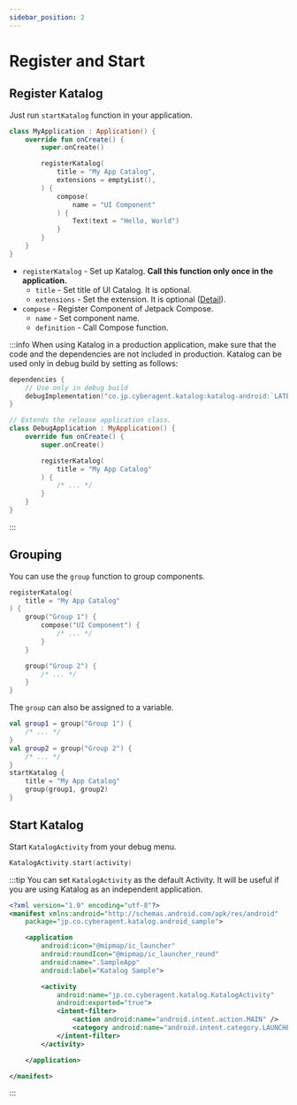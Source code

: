 ```yaml
---
sidebar_position: 2
---
```

# Register and Start
## Register Katalog
Just run `startKatalog` function in your application.

```kotlin
class MyApplication : Application() {
    override fun onCreate() {
        super.onCreate()

        registerKatalog(
            title = "My App Catalog",
            extensions = emptyList(),
        ) {
            compose(
                name = "UI Component"
            ) {
                Text(text = "Hello, World")
            }
        }
    }
}
```
* `registerKatalog` - Set up Katalog. **Call this function only once in the application.**
  * `title` - Set title of UI Catalog. It is optional.
  * `extensions` - Set the extension. It is optional ([Detail](/docs/main/extensions/compose-theme)).
* `compose` - Register Component of Jetpack Compose.
  * `name` - Set component name.
  * `definition` - Call Compose function.

:::info
When using Katalog in a production application, make sure that the code and the dependencies are not included in production.
Katalog can be used only in debug build by setting as follows:
```kotlin title="build.gradle"
dependencies {
    // Use only in debug build
    debugImplementation("co.jp.cyberagent.katalog:katalog-android:`LATEST_VERSION`")
}
```
```kotlin title="src/debug/DebugApplication.kt"
// Extends the release application class.
class DebugApplication : MyApplication() {
    override fun onCreate() {
        super.onCreate()

        registerKatalog(
            title = "My App Catalog"
        ) {
            /* ... */
        }
    }
}
```
:::

## Grouping
You can use the `group` function to group components.

```kotlin
registerKatalog(
    title = "My App Catalog"
) {
    group("Group 1") {
        compose("UI Component") {
            /* ... */
        }
    }

    group("Group 2") {
        /* ... */
    }
}
```

The `group` can also be assigned to a variable.

```kotlin
val group1 = group("Group 1") {
    /* ... */
}
val group2 = group("Group 2") {
    /* ... */
}
startKatalog {
    title = "My App Catalog"
    group(group1, group2)
}
```

## Start Katalog
Start `KatalogActivity` from your debug menu.

```kotlin
KatalogActivity.start(activity)
```

:::tip
You can set `KatalogActivity` as the default Activity.
It will be useful if you are using Katalog as an independent application.

```xml title=AndroidManifest.xml
<?xml version="1.0" encoding="utf-8"?>
<manifest xmlns:android="http://schemas.android.com/apk/res/android"
    package="jp.co.cyberagent.katalog.android_sample">

    <application
        android:icon="@mipmap/ic_launcher"
        android:roundIcon="@mipmap/ic_launcher_round"
        android:name=".SampleApp"
        android:label="Katalog Sample">

        <activity
            android:name="jp.co.cyberagent.katalog.KatalogActivity"
            android:exported="true">
            <intent-filter>
                <action android:name="android.intent.action.MAIN" />
                <category android:name="android.intent.category.LAUNCHER" />
            </intent-filter>
        </activity>

    </application>

</manifest>
```
:::
